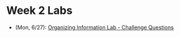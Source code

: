 # Week 2 Labs
- (Mon, 6/27): [Organizing Information Lab - Challenge Questions](https://github.com/ga-adi-nyc/Organizing-Information-Lab)